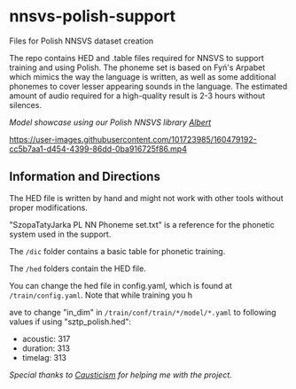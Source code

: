 # nnsvs-polish-support
Files for Polish NNSVS dataset creation

The repo contains HED and .table files required for NNSVS to support training and using Polish.
The phoneme set is based on Fyń's Arpabet which mimics the way the language is written, as well as some additional phonemes to cover lesser appearing sounds in the language.
The estimated amount of audio required for a high-quality result is 2-3 hours without silences.

*Model showcase using our Polish NNSVS library [Albert](https://github.com/SzopaTatyJarka/polish-nnsvs-voicebank-albert)*

https://user-images.githubusercontent.com/101723985/160479192-cc5b7aa1-d454-4399-86dd-0ba916725f86.mp4


## Information and Directions

The HED file is written by hand and might not work with other tools without proper modifications.

"SzopaTatyJarka PL NN Phoneme set.txt" is a reference for the phonetic system used in the support.

The `/dic` folder contains a basic table for phonetic training.

The `/hed` folders contain the HED file.

You can change the hed file in config.yaml, which is found at `/train/config.yaml`.
Note that while training you h

ave to change "in_dim" in `/train/conf/train/*/model/*.yaml` to following values if using "sztp_polish.hed":

* acoustic: 317
* duration: 313
* timelag: 313

*Special thanks to [Causticism](https://github.com/causticism) for helping me with the project.*
